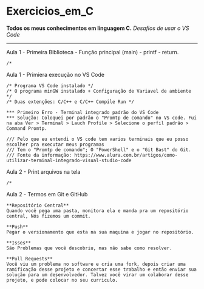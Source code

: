 # Exercicios_em_C
 **Todos os meus conhecimentos em linguagem C.** 
 *Desafios de usar o VS Code*
 __________________________________________

Aula 1 - Primeira Biblioteca - Função principal (main) - printf - return. 

    /* 

Aula 1 - Primiera execução no VS Code

    /* Programa VS Code instalado */
    /* O programa minGW instalado + Configuração de Variavel de ambiente */
    /* Duas extenções: C/C++ e C/C++ Compile Run */

    *** Primeiro Erro - Terminal integrado padrão do VS Code
    *** Solução: Coloquei por padrão o "Promtp de comando" no VS code. Fui na aba Ver > Terminal > Lauch Profile > Selecione o perfil padrão > Command Promtp.  

    /// Pelo que eu entendi o VS code tem varios terminais que eu posso escolher pra executar meus programas
    /// Tem o "Promtp de comando"; O "PowerShell" e o "Git Bast" do Git. 
    /// Fonte da informação: https://www.alura.com.br/artigos/como-utilizar-terminal-integrado-visual-studio-code

Aula 2 - Print arquivos na tela 

    /* 

Aula 2 - Termos em Git e GitHub

    **Repositório Central** 
    Quando você pega uma pasta, monitora ela e manda pra um repositório central, Nós fizemos um commit.
		    
    **Push** 
    Pegar o versionamento que esta na sua maquina e jogar no repositório. 
		    
	**Isses** 
    São Problemas que você descobriu, mas não sabe como resolver.
		    
	**Pull Requests** 
    Você viu um problema no software e cria uma fork, depois criar uma ramificação desse projeto e concertar esse trabalho e então enviar sua solução para um desenvolvedor. Talvez você virar um colaborar desse projeto, e pode colocar no seu curriculo. 